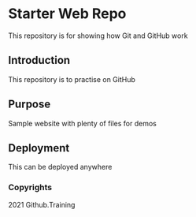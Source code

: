 # Starter Web Repo

This repository is for showing how Git and GitHub work

## Introduction

This repository is to practise on GitHub

## Purpose

Sample website with plenty of files for demos

## Deployment

This can be deployed anywhere

### Copyrights

2021 Github.Training